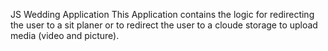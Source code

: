 JS Wedding Application
This Application contains the logic for redirecting the user to a sit planer or to redirect the user to a cloude storage to upload media (video and picture). 


